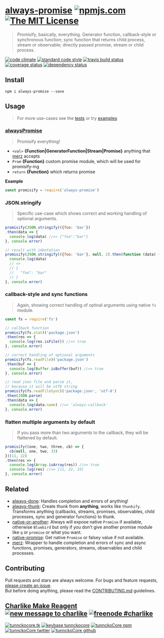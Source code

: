 # [always-promise][author-www-url] [![npmjs.com][npmjs-img]][npmjs-url] [![The MIT License][license-img]][license-url] 

> Promisify, basically, everything. Generator function, callback-style or synchronous function; sync function that returns child process, stream or observable; directly passed promise, stream or child process.

[![code climate][codeclimate-img]][codeclimate-url] [![standard code style][standard-img]][standard-url] [![travis build status][travis-img]][travis-url] [![coverage status][coveralls-img]][coveralls-url] [![dependency status][david-img]][david-url]


## Install
```
npm i always-promise --save
```


## Usage
> For more use-cases see the [tests](./test.js) or try [examples](./examples)

### [alwaysPromise](./index.js#L25)
> Promisify everything!

- `<val>` **{Function|GeneratorFunction|Stream|Promise}** anything that [merz](https://github.com/hybridables/merz) accepts
- `Prom` **{Function}** custom promise module, which will be used for promisify-ing
- `return` **{Function}** which returns promise

**Example**

```js
const promisify = require('always-promise')
```

### JSON.stringify
> Specific use-case which shows correct and working handling of optional arguments.

```js
promisify(JSON.stringify)({foo: 'bar'})
.then(data => {
  console.log(data) //=> {"foo":"bar"}
}, console.error)

// result with identation
promisify(JSON.stringify)({foo: 'bar'}, null, 2).then(function (data) {
  console.log(data)
  // =>
  // {
  //   "foo": "bar"
  // }
}, console.error)
```

### callback-style and sync functions
> Again, showing correct handling of optinal arguments using native `fs` module.

```js
const fs = require('fs')

// callback function
promisify(fs.stat)('package.json')
.then(res => {
  console.log(res.isFile()) //=> true
}, console.error)

// correct handling of optional arguments
promisify(fs.readFile)('package.json')
.then(buf => {
  console.log(Buffer.isBuffer(buf)) //=> true
}, console.error)

// read json file and parse it,
// because it will be utf8 string
promisify(fs.readFileSync)('package.json', 'utf-8')
.then(JSON.parse)
.then(data => {
  console.log(data.name) //=> 'always-callback'
}, console.error)
```

### flatten multiple arguments by default
> If you pass more than two arguments to the callback, they will be flattened by default.

```js
promisify((one, two, three, cb) => {
  cb(null, one, two, 33)
})(11, 22)
.then(res => {
  console.log(Array.isArray(res)) //=> true
  console.log(res) //=> [11, 22, 33]
}, console.error)
```


## Related
- [always-done](https://github.com/hybidables/always-done): Handles completion and errors of anything!
- [always-thunk](https://github.com/hybidables/always-thunk): Create thunk from **anything**, works like `thunkify`. Transforms anything (callbacks, streams, promises, observables, child processes, sync and generator functions) to thunk.
- [native-or-another](https://github.com/tunnckocore/native-or-another): Always will expose native `Promise` if available, otherwise `Bluebird` but only if you don't give another promise module like `q` or `promise` or what you want.
- [native-promise](https://github.com/tunnckocore/native-promise): Get native `Promise` or falsey value if not available.
- [merz](https://github.com/hybidables/merz): Wrapper to handle completion and errors of sync and async functions, promises, generators, streams, observables and child processes.


## Contributing
Pull requests and stars are always welcome. For bugs and feature requests, [please create an issue](https://github.com/hybridables/always-promise/issues/new).  
But before doing anything, please read the [CONTRIBUTING.md](./CONTRIBUTING.md) guidelines.


## [Charlike Make Reagent](http://j.mp/1stW47C) [![new message to charlike][new-message-img]][new-message-url] [![freenode #charlike][freenode-img]][freenode-url]

[![tunnckocore.tk][author-www-img]][author-www-url] [![keybase tunnckocore][keybase-img]][keybase-url] [![tunnckoCore npm][author-npm-img]][author-npm-url] [![tunnckoCore twitter][author-twitter-img]][author-twitter-url] [![tunnckoCore github][author-github-img]][author-github-url]


[npmjs-url]: https://www.npmjs.com/package/always-promise
[npmjs-img]: https://img.shields.io/npm/v/always-promise.svg?label=always-promise

[license-url]: https://github.com/hybridables/always-promise/blob/master/LICENSE.md
[license-img]: https://img.shields.io/badge/license-MIT-blue.svg


[codeclimate-url]: https://codeclimate.com/github/hybridables/always-promise
[codeclimate-img]: https://img.shields.io/codeclimate/github/hybridables/always-promise.svg

[travis-url]: https://travis-ci.org/hybridables/always-promise
[travis-img]: https://img.shields.io/travis/hybridables/always-promise.svg

[coveralls-url]: https://coveralls.io/r/hybridables/always-promise
[coveralls-img]: https://img.shields.io/coveralls/hybridables/always-promise.svg

[david-url]: https://david-dm.org/hybridables/always-promise
[david-img]: https://img.shields.io/david/hybridables/always-promise.svg

[standard-url]: https://github.com/feross/standard
[standard-img]: https://img.shields.io/badge/code%20style-standard-brightgreen.svg


[author-www-url]: http://www.tunnckocore.tk
[author-www-img]: https://img.shields.io/badge/www-tunnckocore.tk-fe7d37.svg

[keybase-url]: https://keybase.io/tunnckocore
[keybase-img]: https://img.shields.io/badge/keybase-tunnckocore-8a7967.svg

[author-npm-url]: https://www.npmjs.com/~tunnckocore
[author-npm-img]: https://img.shields.io/badge/npm-~tunnckocore-cb3837.svg

[author-twitter-url]: https://twitter.com/tunnckoCore
[author-twitter-img]: https://img.shields.io/badge/twitter-@tunnckoCore-55acee.svg

[author-github-url]: https://github.com/tunnckoCore
[author-github-img]: https://img.shields.io/badge/github-@tunnckoCore-4183c4.svg

[freenode-url]: http://webchat.freenode.net/?channels=charlike
[freenode-img]: https://img.shields.io/badge/freenode-%23charlike-5654a4.svg

[new-message-url]: https://github.com/tunnckoCore/ama
[new-message-img]: https://img.shields.io/badge/ask%20me-anything-green.svg